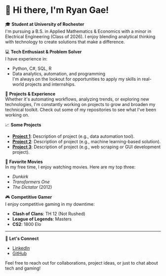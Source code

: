 # 👋 Hi there, I'm Ryan Gae!

🎓 **Student at University of Rochester**  
I'm pursuing a B.S. in Applied Mathematics & Economics with a minor in Electrical Engineering (Class of 2026). I enjoy blending analytical thinking with technology to create solutions that make a difference.

💻 **Tech Enthusiast & Problem Solver**  
I have experience in:  
- Python, C#, SQL, R  
- Data analytics, automation, and programming  
I'm always on the lookout for opportunities to apply my skills in real-world projects and internships.

🔧 **Projects & Experience**  
Whether it's automating workflows, analyzing trends, or exploring new technologies, I'm constantly working on projects to grow and broaden my technical toolkit. Check out some of my repositories to see what I've been working on.

📈 **Some Projects**  
- **[Project 1](#)**: Description of project (e.g., data automation tool).
- **[Project 2](#)**: Description of project (e.g., machine learning-based solution).
- **[Project 3](#)**: Description of project (e.g., web scraping or GUI development project).

🎥 **Favorite Movies**  
In my free time, I enjoy watching movies. Here are my top three:  
- *Dunkirk*  
- *Transformers One*  
- *The Dictator* (2012)

🎮 **Competitive Gamer**  
I enjoy competitive gaming in my downtime:  
- **Clash of Clans**: TH 12 (Not Rushed)  
- **League of Legends**: Masters  
- **CS2**: 1800 Elo

---

💬 **Let's Connect**  
- [LinkedIn](https://www.linkedin.com/in/ryan-w-gae)  
- [GitHub](https://github.com/ryanrae7)

Feel free to reach out for collaborations, project ideas, or just to chat about tech and gaming!
